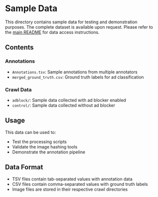 # Sample Data

This directory contains sample data for testing and demonstration purposes. The complete dataset is available upon request. Please refer to the [main README](../README.md) for data access instructions.

## Contents

### Annotations
- `Annotations.tsv`: Sample annotations from multiple annotators
- `merged_ground_truth.csv`: Ground truth labels for ad classification

### Crawl Data
- `adblock/`: Sample data collected with ad blocker enabled
- `control/`: Sample data collected without ad blocker

## Usage

This data can be used to:
- Test the processing scripts
- Validate the image hashing tools
- Demonstrate the annotation pipeline

## Data Format

- TSV files contain tab-separated values with annotation data
- CSV files contain comma-separated values with ground truth labels
- Image files are stored in their respective crawl directories 